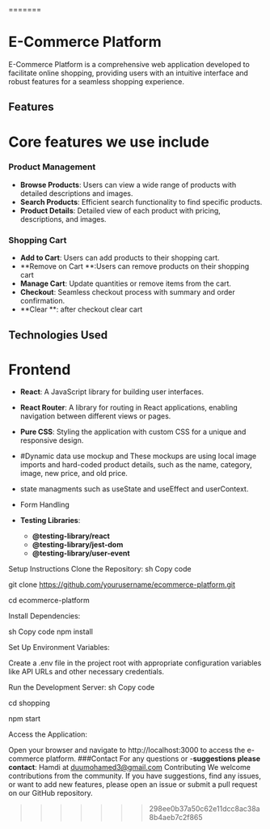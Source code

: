 

=======
# E-Commerce Platform

E-Commerce Platform is a comprehensive web application developed to facilitate online shopping, providing users with an intuitive interface and robust features for a seamless shopping experience.

## Features
 # Core features we use include 
 
### Product Management
- **Browse Products**: Users can view a wide range of products with detailed descriptions and images.
- **Search Products**: Efficient search functionality to find specific products.
- **Product Details**: Detailed view of each product with pricing, descriptions, and images.

### Shopping Cart
- **Add to Cart**: Users can add products to their shopping cart.
- **Remove on Cart **:Users can remove products on their shopping cart
- **Manage Cart**: Update quantities or remove items from the cart.
- **Checkout**: Seamless checkout process with summary and order confirmation.
- **Clear **: after checkout clear cart


## Technologies Used

 # Frontend
- **React**: A JavaScript library for building user interfaces.
- **React Router**: A library for routing in React applications, enabling navigation between different views or pages.
- **Pure CSS**: Styling the application with custom CSS for a unique and responsive design.
- #Dynamic  data use mockup and  These mockups are using local image imports and hard-coded product details, such as the name, category, image, new price, and old price.
-  state managments such as useState and  useEffect and userContext.
-  Form Handling
 
 
- **Testing Libraries**:
  - **@testing-library/react**
  - **@testing-library/jest-dom**
  - **@testing-library/user-event**
 
    
Setup Instructions
Clone the Repository:
sh
Copy code


git clone https://github.com/yourusername/ecommerce-platform.git

cd ecommerce-platform

Install Dependencies:

sh
Copy code
npm install

Set Up Environment Variables:

Create a .env file in the project root with appropriate configuration variables like API URLs and other necessary credentials.


Run the Development Server:
sh
Copy code

cd shopping

npm start

Access the Application:

Open your browser and navigate to http://localhost:3000 to access the e-commerce platform.
###Contact For any questions or
-**suggestions please contact**: Hamdi at duumohamed3@gmail.com
Contributing
We welcome contributions from the community. If you have suggestions, find any issues, or want to add new features, please open an issue or submit a pull request on our GitHub repository.
>>>>>>> 298ee0b37a50c62e11dcc8ac38a8b4aeb7c2f865
